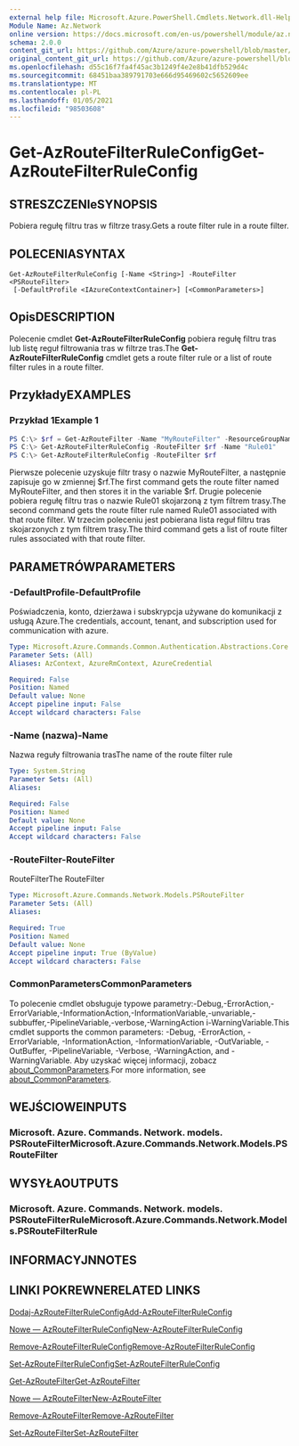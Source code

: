 ```yaml
---
external help file: Microsoft.Azure.PowerShell.Cmdlets.Network.dll-Help.xml
Module Name: Az.Network
online version: https://docs.microsoft.com/en-us/powershell/module/az.network/get-azroutefilterruleconfig
schema: 2.0.0
content_git_url: https://github.com/Azure/azure-powershell/blob/master/src/Network/Network/help/Get-AzRouteFilterRuleConfig.md
original_content_git_url: https://github.com/Azure/azure-powershell/blob/master/src/Network/Network/help/Get-AzRouteFilterRuleConfig.md
ms.openlocfilehash: d55c16f7fa4f45ac3b1249f4e2e8b41dfb529d4c
ms.sourcegitcommit: 68451baa389791703e666d95469602c5652609ee
ms.translationtype: MT
ms.contentlocale: pl-PL
ms.lasthandoff: 01/05/2021
ms.locfileid: "98503608"
---
```

# <span data-ttu-id="a59cd-101">Get-AzRouteFilterRuleConfig</span><span class="sxs-lookup"><span data-stu-id="a59cd-101">Get-AzRouteFilterRuleConfig</span></span>

## <span data-ttu-id="a59cd-102">STRESZCZENIe</span><span class="sxs-lookup"><span data-stu-id="a59cd-102">SYNOPSIS</span></span>
<span data-ttu-id="a59cd-103">Pobiera regułę filtru tras w filtrze trasy.</span><span class="sxs-lookup"><span data-stu-id="a59cd-103">Gets a route filter rule in a route filter.</span></span>

## <span data-ttu-id="a59cd-104">POLECENIA</span><span class="sxs-lookup"><span data-stu-id="a59cd-104">SYNTAX</span></span>

```
Get-AzRouteFilterRuleConfig [-Name <String>] -RouteFilter <PSRouteFilter>
 [-DefaultProfile <IAzureContextContainer>] [<CommonParameters>]
```

## <span data-ttu-id="a59cd-105">Opis</span><span class="sxs-lookup"><span data-stu-id="a59cd-105">DESCRIPTION</span></span>
<span data-ttu-id="a59cd-106">Polecenie cmdlet **Get-AzRouteFilterRuleConfig** pobiera regułę filtru tras lub listę reguł filtrowania tras w filtrze tras.</span><span class="sxs-lookup"><span data-stu-id="a59cd-106">The **Get-AzRouteFilterRuleConfig** cmdlet gets a route filter rule or a list of route filter rules in a route filter.</span></span>

## <span data-ttu-id="a59cd-107">Przykłady</span><span class="sxs-lookup"><span data-stu-id="a59cd-107">EXAMPLES</span></span>

### <span data-ttu-id="a59cd-108">Przykład 1</span><span class="sxs-lookup"><span data-stu-id="a59cd-108">Example 1</span></span>
```powershell
PS C:\> $rf = Get-AzRouteFilter -Name "MyRouteFilter" -ResourceGroupName "MyResourceGroup"
PS C:\> Get-AzRouteFilterRuleConfig -RouteFilter $rf -Name "Rule01"
PS C:\> Get-AzRouteFilterRuleConfig -RouteFilter $rf
```

<span data-ttu-id="a59cd-109">Pierwsze polecenie uzyskuje filtr trasy o nazwie MyRouteFilter, a następnie zapisuje go w zmiennej $rf.</span><span class="sxs-lookup"><span data-stu-id="a59cd-109">The first command gets the route filter named MyRouteFilter, and then stores it in the variable $rf.</span></span>
<span data-ttu-id="a59cd-110">Drugie polecenie pobiera regułę filtru tras o nazwie Rule01 skojarzoną z tym filtrem trasy.</span><span class="sxs-lookup"><span data-stu-id="a59cd-110">The second command gets the route filter rule named Rule01 associated with that route filter.</span></span>
<span data-ttu-id="a59cd-111">W trzecim poleceniu jest pobierana lista reguł filtru tras skojarzonych z tym filtrem trasy.</span><span class="sxs-lookup"><span data-stu-id="a59cd-111">The third command gets a list of route filter rules associated with that route filter.</span></span>

## <span data-ttu-id="a59cd-112">PARAMETRÓW</span><span class="sxs-lookup"><span data-stu-id="a59cd-112">PARAMETERS</span></span>

### <span data-ttu-id="a59cd-113">-DefaultProfile</span><span class="sxs-lookup"><span data-stu-id="a59cd-113">-DefaultProfile</span></span>
<span data-ttu-id="a59cd-114">Poświadczenia, konto, dzierżawa i subskrypcja używane do komunikacji z usługą Azure.</span><span class="sxs-lookup"><span data-stu-id="a59cd-114">The credentials, account, tenant, and subscription used for communication with azure.</span></span>

```yaml
Type: Microsoft.Azure.Commands.Common.Authentication.Abstractions.Core.IAzureContextContainer
Parameter Sets: (All)
Aliases: AzContext, AzureRmContext, AzureCredential

Required: False
Position: Named
Default value: None
Accept pipeline input: False
Accept wildcard characters: False
```

### <span data-ttu-id="a59cd-115">-Name (nazwa)</span><span class="sxs-lookup"><span data-stu-id="a59cd-115">-Name</span></span>
<span data-ttu-id="a59cd-116">Nazwa reguły filtrowania tras</span><span class="sxs-lookup"><span data-stu-id="a59cd-116">The name of the route filter rule</span></span>

```yaml
Type: System.String
Parameter Sets: (All)
Aliases:

Required: False
Position: Named
Default value: None
Accept pipeline input: False
Accept wildcard characters: False
```

### <span data-ttu-id="a59cd-117">-RouteFilter</span><span class="sxs-lookup"><span data-stu-id="a59cd-117">-RouteFilter</span></span>
<span data-ttu-id="a59cd-118">RouteFilter</span><span class="sxs-lookup"><span data-stu-id="a59cd-118">The RouteFilter</span></span>

```yaml
Type: Microsoft.Azure.Commands.Network.Models.PSRouteFilter
Parameter Sets: (All)
Aliases:

Required: True
Position: Named
Default value: None
Accept pipeline input: True (ByValue)
Accept wildcard characters: False
```

### <span data-ttu-id="a59cd-119">CommonParameters</span><span class="sxs-lookup"><span data-stu-id="a59cd-119">CommonParameters</span></span>
<span data-ttu-id="a59cd-120">To polecenie cmdlet obsługuje typowe parametry:-Debug,-ErrorAction,-ErrorVariable,-InformationAction,-InformationVariable,-unvariable,-subbuffer,-PipelineVariable,-verbose,-WarningAction i-WarningVariable.</span><span class="sxs-lookup"><span data-stu-id="a59cd-120">This cmdlet supports the common parameters: -Debug, -ErrorAction, -ErrorVariable, -InformationAction, -InformationVariable, -OutVariable, -OutBuffer, -PipelineVariable, -Verbose, -WarningAction, and -WarningVariable.</span></span> <span data-ttu-id="a59cd-121">Aby uzyskać więcej informacji, zobacz [about_CommonParameters](http://go.microsoft.com/fwlink/?LinkID=113216).</span><span class="sxs-lookup"><span data-stu-id="a59cd-121">For more information, see [about_CommonParameters](http://go.microsoft.com/fwlink/?LinkID=113216).</span></span>

## <span data-ttu-id="a59cd-122">WEJŚCIOWE</span><span class="sxs-lookup"><span data-stu-id="a59cd-122">INPUTS</span></span>

### <span data-ttu-id="a59cd-123">Microsoft. Azure. Commands. Network. models. PSRouteFilter</span><span class="sxs-lookup"><span data-stu-id="a59cd-123">Microsoft.Azure.Commands.Network.Models.PSRouteFilter</span></span>

## <span data-ttu-id="a59cd-124">WYSYŁA</span><span class="sxs-lookup"><span data-stu-id="a59cd-124">OUTPUTS</span></span>

### <span data-ttu-id="a59cd-125">Microsoft. Azure. Commands. Network. models. PSRouteFilterRule</span><span class="sxs-lookup"><span data-stu-id="a59cd-125">Microsoft.Azure.Commands.Network.Models.PSRouteFilterRule</span></span>

## <span data-ttu-id="a59cd-126">INFORMACYJN</span><span class="sxs-lookup"><span data-stu-id="a59cd-126">NOTES</span></span>

## <span data-ttu-id="a59cd-127">LINKI POKREWNE</span><span class="sxs-lookup"><span data-stu-id="a59cd-127">RELATED LINKS</span></span>

[<span data-ttu-id="a59cd-128">Dodaj-AzRouteFilterRuleConfig</span><span class="sxs-lookup"><span data-stu-id="a59cd-128">Add-AzRouteFilterRuleConfig</span></span>](./Add-AzRouteFilterRuleConfig.md)

[<span data-ttu-id="a59cd-129">Nowe — AzRouteFilterRuleConfig</span><span class="sxs-lookup"><span data-stu-id="a59cd-129">New-AzRouteFilterRuleConfig</span></span>](./New-AzRouteFilterRuleConfig.md)

[<span data-ttu-id="a59cd-130">Remove-AzRouteFilterRuleConfig</span><span class="sxs-lookup"><span data-stu-id="a59cd-130">Remove-AzRouteFilterRuleConfig</span></span>](./Remove-AzRouteFilterRuleConfig.md)

[<span data-ttu-id="a59cd-131">Set-AzRouteFilterRuleConfig</span><span class="sxs-lookup"><span data-stu-id="a59cd-131">Set-AzRouteFilterRuleConfig</span></span>](./Set-AzRouteFilterRuleConfig.md)

[<span data-ttu-id="a59cd-132">Get-AzRouteFilter</span><span class="sxs-lookup"><span data-stu-id="a59cd-132">Get-AzRouteFilter</span></span>](./Get-AzRouteFilter.md)

[<span data-ttu-id="a59cd-133">Nowe — AzRouteFilter</span><span class="sxs-lookup"><span data-stu-id="a59cd-133">New-AzRouteFilter</span></span>](./New-AzRouteFilter.md)

[<span data-ttu-id="a59cd-134">Remove-AzRouteFilter</span><span class="sxs-lookup"><span data-stu-id="a59cd-134">Remove-AzRouteFilter</span></span>](./Remove-AzRouteFilter.md)

[<span data-ttu-id="a59cd-135">Set-AzRouteFilter</span><span class="sxs-lookup"><span data-stu-id="a59cd-135">Set-AzRouteFilter</span></span>](./Set-AzRouteFilter.md)
